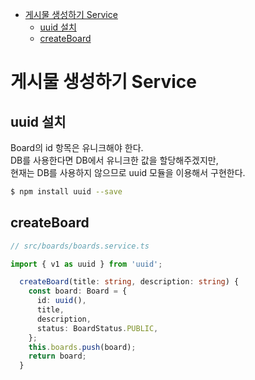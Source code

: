 <!-- TOC -->

- [게시물 생성하기 Service](#%EA%B2%8C%EC%8B%9C%EB%AC%BC-%EC%83%9D%EC%84%B1%ED%95%98%EA%B8%B0-service)
  - [uuid 설치](#uuid-%EC%84%A4%EC%B9%98)
  - [createBoard](#createboard)

<!-- /TOC -->

# 게시물 생성하기 Service

## uuid 설치
Board의 id 항목은 유니크해야 한다.  
DB를 사용한다면 DB에서 유니크한 값을 할당해주겠지만,  
현재는 DB를 사용하지 않으므로 uuid 모듈을 이용해서 구현한다.

```bash
$ npm install uuid --save
```

## createBoard

```typescript
// src/boards/boards.service.ts

import { v1 as uuid } from 'uuid';

  createBoard(title: string, description: string) {
    const board: Board = {
      id: uuid(),
      title,
      description,
      status: BoardStatus.PUBLIC,
    };
    this.boards.push(board);
    return board;
  }
```
